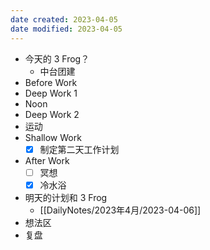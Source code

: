 ```yaml
---
date created: 2023-04-05 
date modified: 2023-04-05
---
```

- 今天的 3 Frog？
	- 中台团建
- Before Work
- Deep Work 1
- Noon
- Deep Work 2
- 运动
- Shallow Work
	- [x] 制定第二天工作计划
- After Work
	- [ ] 冥想
	- [x] 冷水浴
- 明天的计划和 3 Frog
	- [[DailyNotes/2023年4月/2023-04-06]]
- 想法区
- 复盘

